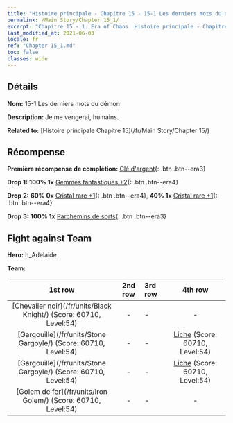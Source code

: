 ```yaml
---
title: "Histoire principale - Chapitre 15 - 15-1 Les derniers mots du démon"
permalink: /Main Story/Chapter 15_1/
excerpt: "Chapitre 15 - 1. Era of Chaos  Histoire principale - Chapitre 15_1. 15-1 Les derniers mots du démon"
last_modified_at: 2021-06-03
locale: fr
ref: "Chapter 15_1.md"
toc: false
classes: wide
---
```


## Détails

 **Nom:** 15-1 Les derniers mots du démon

 **Description:** Je me vengerai, humains.

 **Related to:** [Histoire principale Chapitre 15](/fr/Main Story/Chapter 15/)

## Récompense

 **Première récompense de complétion:** [Clé d'argent](/ItemsFR/con_693/){: .btn .btn--era3}

 **Drop 1:** **100% 1x** [Gemmes fantastiques +2](/ItemsFR/mat_51/){: .btn .btn--era4}

 **Drop 2:** **60% 0x** [Cristal rare +1](/ItemsFR/mat_45/){: .btn .btn--era4}, **40% 1x** [Cristal rare +1](/ItemsFR/mat_45/){: .btn .btn--era4}

 **Drop 3:** **100% 1x** [Parchemins de sorts](/ItemsFR/con_694/){: .btn .btn--era3}


## Fight against Team
 **Hero:** h_Adelaide

 **Team:**


  | 1st row | 2nd row | 3rd row | 4th row |
  |:----:|:----:|:----|:----:|
  | [Chevalier noir](/fr/units/Black Knight/) (Score: 60710, Level:54)  | - | - | - |
  | [Gargouille](/fr/units/Stone Gargoyle/) (Score: 60710, Level:54)  | - | - | [Liche](/fr/units/Lich/) (Score: 60710, Level:54)  |
  | [Gargouille](/fr/units/Stone Gargoyle/) (Score: 60710, Level:54)  | - | - | [Liche](/fr/units/Lich/) (Score: 60710, Level:54)  |
  | [Golem de fer](/fr/units/Iron Golem/) (Score: 60710, Level:54)  | - | - | - |


